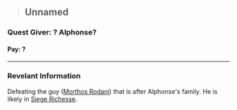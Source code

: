 >## Unnamed

### Quest Giver: ? Alphonse?

#### Pay: ?

***

### Revelant Information

Defeating the guy ([Morthos Rodani](../Characters/NPCs/Morthos%20Rodani.md)) that is after Alphonse's family. He is likely in [Siege Richesse](../Locations/Siege%20Richesse.md).